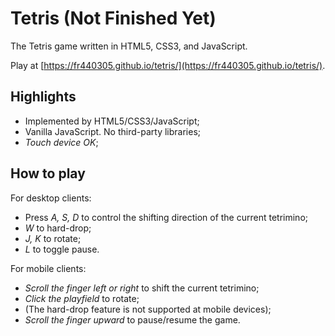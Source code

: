 # Tetris (Not Finished Yet)

The Tetris game written in HTML5, CSS3, and JavaScript.

Play at [https://fr440305.github.io/tetris/](https://fr440305.github.io/tetris/).

## Highlights

- Implemented by HTML5/CSS3/JavaScript;
- Vanilla JavaScript. No third-party libraries;
- *Touch device OK*;

## How to play

For desktop clients:

- Press *A, S, D* to control the shifting direction of the current tetrimino;
- *W* to hard-drop;
- *J, K* to rotate;
- *L* to toggle pause.

For mobile clients:

- *Scroll the finger left or right* to shift the current tetrimino;
- *Click the playfield* to rotate;
- (The hard-drop feature is not supported at mobile devices);
- *Scroll the finger upward* to pause/resume the game.
